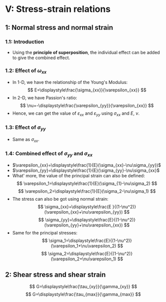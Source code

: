 # V: Stress-strain relations
## 1: Normal stress and normal strain
### 1.1: Introduction
* Using the **principle of superposition**, the individual effect can be added to give the combined effect.
### 1.2: Effect of $\omega_{xx}$
* In 1-D, we have the relationship of the Young's Modulus: 
$$
E=\displaystyle\frac{\sigma_{xx}}{\varepsilon_{xx}}
$$
* In 2-D, we have Passion's ratio:
$$
\nu=-\displaystyle\frac{\varepsilon_{yy}}{\varepsilon_{xx}}
$$
* Hence, we can get the value of $\varepsilon_{xx}$ and $\varepsilon_{yy}$ using $\sigma_{xx}$ and $E$, $\nu$.
### 1.3: Effect of $\sigma_{yy}$
* Same as $\sigma_{xx}$.
### 1.4: Combined effect of $\sigma_{yy}$ and $\sigma_{xx}$
* $\varepsilon_{xx}=\displaystyle\frac{1}{E}(\sigma_{xx}-\nu\sigma_{yy})$
* $\varepsilon_{yy}=\displaystyle\frac{1}{E}(\sigma_{yy}-\nu\sigma_{xx}$
* What' more, the value of the principal strain can also be defined:
$$
\varepsilon_1=\displaystyle\frac{1}{E}(\sigma_{1}-\nu\sigma_2)
$$
$$
\varepsilon_2=\displaystyle\frac{1}{E}(\sigma_2-\nu\sigma_1)
$$
* The stress can also be got using normal strain:
$$
\sigma_{xx}=\displaystyle\frac{E }{(1-\nu^2)}(\varepsilon_{xx}+\nu\varepsilon_{yy})      
$$
$$
\sigma_{yy}=\displaystyle\frac{E}{(1-\nu^2)}(\varepsilon_{yy}+\nu\varepsilon_{xx})
$$
* Same for the principal stresses:
$$
\sigma_1=\displaystyle\frac{E}{(1-\nu^2)}(\varepsilon_1+\nu\varepsilon_2)
$$
$$
\sigma_2=\displaystyle\frac{E}{(1-\nu^2)}(\varepsilon_2+\nu\varepsilon_1)
$$
## 2: Shear stress and shear strain 
$$
  G=\displaystyle\frac{\tau_{xy}}{\gamma_{xy}}
$$
$$
G=\displaystyle\frac{\tau_{max}}{\gamma_{max}}
$$


